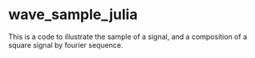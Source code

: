# wave_sample_julia
This is a code to illustrate the sample of a signal, and a composition of a square signal by fourier sequence.
